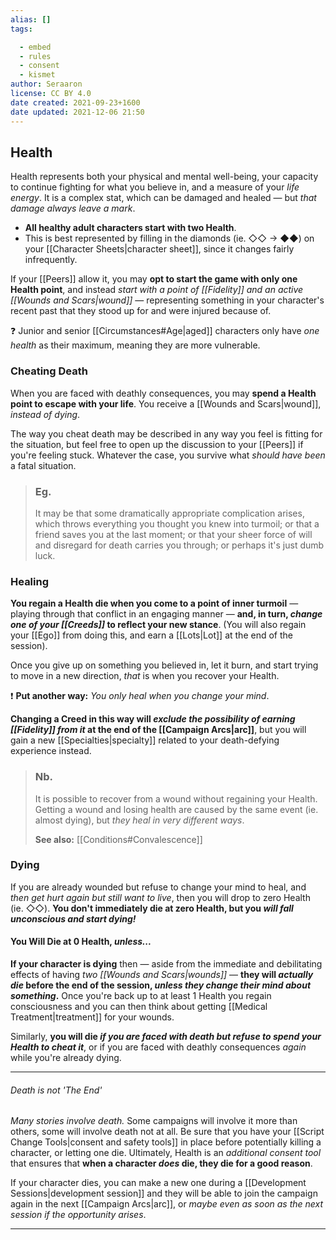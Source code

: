 ```yaml
---
alias: []
tags:

  - embed
  - rules
  - consent
  - kismet
author: Seraaron
license: CC BY 4.0
date created: 2021-09-23+1600
date updated: 2021-12-06 21:50
---
```


## Health

Health represents both your physical and mental well-being, your capacity to continue fighting for what you believe in, and a measure of your _life energy_. It is a complex stat, which can be damaged and healed — but _that damage always leave a mark_.

- **All healthy adult characters start with two Health**.
- This is best represented by filling in the diamonds (ie. ◇◇ → ◆◆) on your [[Character Sheets|character sheet]], since it changes fairly infrequently.

If your [[Peers]] allow it, you may **opt to start the game with only one Health point**, and instead _start with a point of [[Fidelity]] and an active [[Wounds and Scars|wound]]_ — representing something in your character's recent past that they stood up for and were injured because of.

❓ Junior and senior [[Circumstances#Age|aged]] characters only have _one health_ as their maximum, meaning they are more vulnerable.

### Cheating Death

When you are faced with deathly consequences, you may **spend a Health point to escape with your life**. You receive a [[Wounds and Scars|wound]], _instead of dying_.

The way you cheat death may be described in any way you feel is fitting for the situation, but feel free to open up the discussion to your [[Peers]] if you're feeling stuck. Whatever the case, you survive what _should have been_ a fatal situation.

> ### Eg.
>
> It may be that some dramatically appropriate complication arises, which throws everything you thought you knew into turmoil; or that a friend saves you at the last moment; or that your sheer force of will and disregard for death carries you through; or perhaps it's just dumb luck.

### Healing

**You regain a Health die when you come to a point of inner turmoil** — playing through that conflict in an engaging manner — **and, in turn, _change one of your [[Creeds]]_ to reflect your new stance**. (You will also regain your [[Ego]] from doing this, and earn a [[Lots|Lot]] at the end of the session).

Once you give up on something you believed in, let it burn, and start trying to move in a new direction, _that_ is when you recover your Health.

❗ **Put another way:** _You only heal when you change your mind_.

**Changing a Creed in this way will _exclude the possibility of earning [[Fidelity]] from it_ at the end of the [[Campaign Arcs|arc]]**, but you will gain a new [[Specialties|specialty]] related to your death-defying experience instead.

> ### Nb.
>
> It is possible to recover from a wound without regaining your Health. Getting a wound and losing health are caused by the same event (ie. almost dying), but _they heal in very different ways_.
>
> **See also:** [[Conditions#Convalescence]]

### Dying

If you are already wounded but refuse to change your mind to heal, and _then get hurt again but still want to live_, then you will drop to zero Health (ie. ◇◇). **You don't immediately die at zero Health, but you _will fall unconscious and start dying!_**

#### You Will Die at 0 Health, _unless..._

**If your character is dying** then — aside from the immediate and debilitating effects of having _two [[Wounds and Scars|wounds]]_ — **they will _actually die_ before the end of the session, _unless they change their mind about something_.** Once you're back up to at least 1 Health you regain consciousness and you can then think about getting [[Medical Treatment|treatment]] for your wounds.

Similarly, **you will die _if you are faced with death but refuse to spend your Health to cheat it_**, or if you are faced with deathly consequences _again_ while you're already dying.

---

###### Death is not 'The End'

_Many stories involve death._ Some campaigns will involve it more than others, some will involve death not at all. Be sure that you have your [[Script Change Tools|consent and safety tools]] in place before potentially killing a character, or letting one die. Ultimately, Health is an _additional consent tool_ that ensures that **when a character _does_ die, they die for a good reason**.

If your character dies, you can make a new one during a [[Development Sessions|development session]] and they will be able to join the campaign again in the next [[Campaign Arcs|arc]], or _maybe even as soon as the next session if the opportunity arises_.

---
